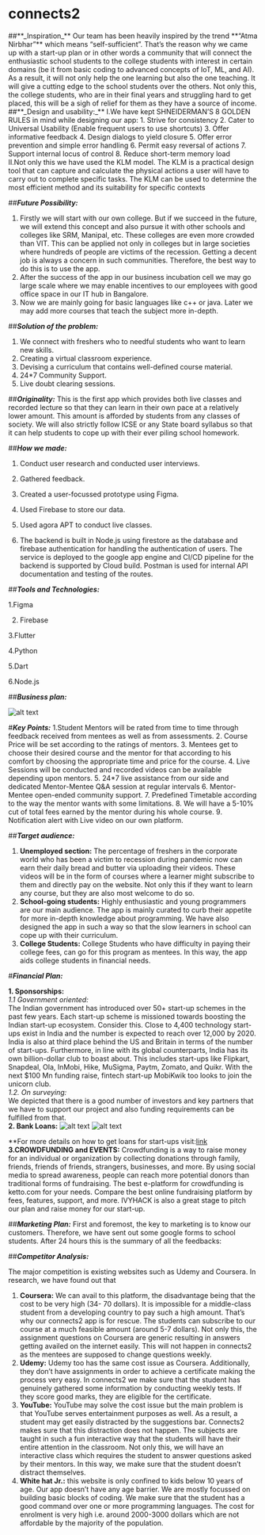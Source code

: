 <h1>connects2</h1>
##**_Inspiration_**
Our team has been heavily inspired by the trend **“Atma Nirbhar”** which means “self-sufficient”. That’s the reason why we came up with a start-up plan or in other words a community that will connect the enthusiastic school students to the college students with interest in certain domains (be it from basic coding to advanced concepts of IoT, ML, and AI). As a result, it will not only help the one learning but also the one teaching. It will give a cutting edge to the school students over the others. Not only this, the college students, who are in their final years and struggling hard to get placed, this will be a sigh of relief for them as they have a source of income.
##**_Design and usability:_**
      I.We have kept SHNEIDERMAN’S 8 GOLDEN RULES in mind while designing our app:
1. Strive for consistency 
2. Cater to Universal Usability (Enable frequent users to use shortcuts) 
3. Offer informative feedback 
4. Design dialogs to yield closure
5. Offer error prevention and simple error handling
6. Permit easy reversal of actions 
7. Support internal locus of control 
8. Reduce short-term memory load<br>
        II.Not only this we have used the KLM model. The KLM is a practical design tool that can capture and calculate the physical actions a user will have to carry out to complete specific tasks.  The KLM can be used to determine the most efficient method and its suitability for specific contexts<br>

##**_Future Possibility:_**
1. Firstly we will start with our own college. But if we succeed in the future, we will extend this concept and also pursue it with other schools and colleges like SRM, Manipal, etc. These colleges are even more crowded than VIT. This can be applied not only in colleges but in large societies where hundreds of people are victims of the recession. Getting a decent job is always a concern in such communities. Therefore, the best way to do this is to use the app.
2. After the success of the app in our business incubation cell we may go large scale where we may enable incentives to our employees with good office space in our IT hub in Bangalore.
3. Now we are mainly going for basic languages like c++ or java. Later we may add more courses that teach the subject more in-depth. 

##**_Solution of the problem:_**
1. We connect with freshers who to needful students who want to learn new skills.
2. Creating a virtual classroom experience.
3. Devising a curriculum that contains well-defined course material.
4. 24*7 Community Support.
5. Live doubt clearing sessions.


##**_Originality:_**
This is the first app which provides both live classes and recorded lecture so that they can learn in their own pace at a relatively lower amount. This amount is afforded by students from any classes of society. We will also strictly follow ICSE or any State board syllabus so that it can help students to cope up with their ever piling school homework.


##**_How we made:_**

1. Conduct user research and conducted user interviews.<br>

2. Gathered feedback.

3. Created a user-focussed prototype using Figma.

4. Used Firebase to store our data.

5. Used agora APT to conduct live classes.

6. The backend is built in Node.js using firestore as the database and firebase authentication for handling the authentication of users. The service is deployed to the google app engine and CI/CD pipeline for the backend is supported by Cloud build. Postman is used for internal API documentation and testing of the routes.

##**_Tools and Technologies:_**

1.Figma

2. Firebase

3.Flutter

4.Python

5.Dart

6.Node.js

##**_Business plan:_**


 <img src="https://github.com/aishikasaha/a/blob/main/Capture.JPG" alt="alt text" title="Title" />






#**_Key Points:_**
1.Student Mentors will be rated from time to time through feedback received from mentees as well as from assessments.
2. Course Price will be set according to the ratings of mentors.
3. Mentees get to choose their desired course and the mentor for that according to his comfort by choosing the appropriate time and price for the course.
4. Live Sessions will be conducted and recorded videos can be available depending upon mentors.
5. 24*7 live assistance from our side and dedicated Mentor-Mentee Q&A session at regular intervals
6. Mentor-Mentee open-ended community support.
7. Predefined Timetable according to the way the mentor wants with some limitations.
8. We will have a 5-10% cut of total fees earned by the mentor during his whole course.
9. Notification alert with Live video on our own platform.




##**_Target audience:_**
1.	**Unemployed section:** The percentage of freshers in the corporate world who has been a victim to recession during pandemic now can earn their daily bread and butter via uploading their videos. These videos will be in the form of courses where a learner might subscribe to them and directly pay on the website. Not only this if they want to learn any course, but they are also most welcome to do so.
2.	**School-going students:** Highly enthusiastic and young programmers are our main audience. The app is mainly curated to curb their appetite for more in-depth knowledge about programming. We have also designed the app in such a way so that the slow learners in school can cope up with their curriculum. 
3.	**College Students:** College Students who have difficulty in paying their college fees, can go for this program as mentees. In this way, the app aids college students in financial needs.



#**_Financial Plan:_**

**1. Sponsorships:**<br>
_1.1 Government oriented:_<br>
The Indian government has introduced over 50+ start-up schemes in the past few years. Each start-up scheme is missioned towards boosting the Indian start-up ecosystem. Consider this. Close to 4,400 technology start-ups exist in India and the number is expected to reach over 12,000 by 2020. India is also at third place behind the US and Britain in terms of the number of start-ups. Furthermore, in line with its global counterparts, India has its own billion-dollar club to boast about. This includes start-ups like Flipkart, Snapdeal, Ola, InMobi, Hike, MuSigma, Paytm, Zomato, and Quikr. With the next $100 Mn funding raise, fintech start-up MobiKwik too looks to join the unicorn club.<br>
_1.2. On surveying:_<br>
We depicted that there is a good number of investors and key partners that we have to support our project and also funding requirements can be fulfilled from that.<br>
  	**2. Bank Loans:**
<img src="https://github.com/aishikasaha/a/blob/main/pic1.jpeg" alt="alt text" title="Title" />
<img src="https://github.com/aishikasaha/a/blob/main/pic2.jpeg" alt="alt text" title="Title" />


**For more details on how to get loans for start-ups visit:[link]( https://indianmoney.com/articles/government-loan-for-business-startups-in-india)<br>
        **3.CROWDFUNDING and EVENTS:** 
Crowdfunding is a way to raise money for an individual or organization by collecting donations through family, friends, friends of friends, strangers, businesses, and more. By using social media to spread awareness, people can reach more potential donors than traditional forms of fundraising. The best e-platform for crowdfunding is ketto.com for your needs. Compare the best online fundraising platform by fees, features, support, and more. IVYHACK is also a great stage to pitch our plan and raise money for our start-up.


##**_Marketing Plan:_**
First and foremost, the key to marketing is to know our customers. Therefore, we have sent out some google forms to school students. After 24 hours this is the summary of all the feedbacks:


##**_Competitor Analysis:_**

The major competition is existing websites such as Udemy and Coursera. In research, we have found out that 
1.	**Coursera:** We can avail to this platform, the disadvantage being that the cost to be very high (34- 70 dollars). It is impossible for a middle-class student from a developing country to pay such a high amount. That’s why our connects2 app is for rescue. The students can subscribe to our course at a much feasible amount (around 5-7 dollars). Not only this, the assignment questions on Coursera are generic resulting in answers getting availed on the internet easily. This will not happen in connects2 as the mentees are supposed to change questions weekly.
2.	**Udemy:** Udemy too has the same cost issue as Coursera. Additionally, they don’t have assignments in order to achieve a certificate making the process very easy. In connects2 we make sure that the student has genuinely gathered some information by conducting weekly tests. If they score good marks, they are eligible for the certificate.
3.	**YouTube:** YouTube may solve the cost issue but the main problem is that YouTube serves entertainment purposes as well. As a result, a student may get easily distracted by the suggestions bar.  Connects2 makes sure that this distraction does not happen. The subjects are taught in such a fun interactive way that the students will have their entire attention in the classroom. Not only this, we will have an interactive class which requires the student to answer questions asked by their mentors. In this way, we make sure that the student doesn’t distract themselves.
4.	**White hat Jr.:** this website is only confined to kids below 10 years of age. Our app doesn’t have any age barrier. We are mostly focussed on building basic blocks of coding. We make sure that the student has a good command over one or more programming languages. The cost for enrolment is very high i.e. around 2000-3000 dollars which are not affordable by the majority of the population.


      

